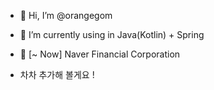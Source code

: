 - 👋 Hi, I’m @orangegom
- 👀 I’m currently using in Java(Kotlin) + Spring
- 🏢 [~ Now] Naver Financial Corporation 

- 차차 추가해 볼게요 !
